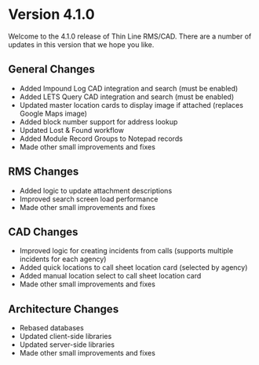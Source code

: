 ﻿# Version 4.1.0

Welcome to the 4.1.0 release of Thin Line RMS/CAD. There are a number of updates in this version that we hope you like.

<!--### Highlights-->

<!--
### General System Highlights
<iframe width="560" height="315" src="https://www.youtube.com/embed/tlln1Ek_fSM" frameborder="0" allow="accelerometer; autoplay; encrypted-media; gyroscope; picture-in-picture" allowfullscreen></iframe>

### RMS/CAD Highlights
<iframe width="560" height="315" src="https://www.youtube.com/embed/3eAmemIk8fk" frameborder="0" allow="accelerometer; autoplay; encrypted-media; gyroscope; picture-in-picture" allowfullscreen></iframe>

### Contact Tracing Highlights
<iframe width="560" height="315" src="https://www.youtube.com/embed/05aQTWaCwuc" frameborder="0" allow="accelerometer; autoplay; encrypted-media; gyroscope; picture-in-picture" allowfullscreen></iframe>

### Administrative Highlights
<iframe width="560" height="315" src="https://www.youtube.com/embed/SrcEqOjxKw8" frameborder="0" allow="accelerometer; autoplay; encrypted-media; gyroscope; picture-in-picture" allowfullscreen></iframe>
-->

<!-- <img src="ShowPassword.png"/> -->

## General Changes

- Added Impound Log CAD integration and search (must be enabled)
- Added LETS Query CAD integration and search (must be enabled)
- Updated master location cards to display image if attached (replaces Google Maps image)
- Added block number support for address lookup
- Updated Lost & Found workflow
- Added Module Record Groups to Notepad records
- Made other small improvements and fixes

## RMS Changes

- Added logic to update attachment descriptions
- Improved search screen load performance
- Made other small improvements and fixes

## CAD Changes

- Improved logic for creating incidents from calls (supports multiple incidents for each agency)
- Added quick locations to call sheet location card (selected by agency)
- Added manual location select to call sheet location card
- Made other small improvements and fixes

## Architecture Changes

- Rebased databases
- Updated client-side libraries
- Updated server-side libraries
- Made other small improvements and fixes
